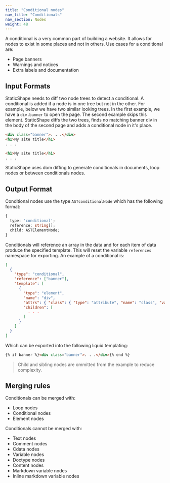 ```yaml
---
title: "Conditional nodes"
nav_title: "Conditionals"
nav_section: Nodes
weight: 48
---
```


A conditional is a very common part of building a website. It allows for nodes to exist in some places and not in others. Use cases for a conditional are:

- Page banners
- Warnings and notices
- Extra labels and documentation

## Input Formats

StaticShape needs to diff two node trees to detect a conditional. A conditional is added if a node is in one tree but not in the other. For example, below we have two similar looking trees. In the first example, we have a `div.banner` to open the page. The second example skips this element. StaticShape diffs the two trees, finds no matching banner div in the body of the second page and adds a conditional node in it's place.

```html
<div class="banner">. . .</div>
<h1>My site title</h1>
. . .
```

```html
<h1>My site title</h1>
. . .
```

StaticShape uses dom diffing to generate conditionals in documents, loop nodes or between conditionals nodes.

## Output Format

Conditional nodes use the type `ASTconditionalNode` which has the following format:

```typescript
{
  type: 'conditional';
  reference: string[];
  child: ASTElementNode;
}
```

Conditionals will reference an array in the data and for each item of data produce the specified template. This will reset the variable `references` namespace for exporting. An example of a conditional is:

```json
[
  {
    "type": "conditional",
    "reference": ["banner"],
    "template": [
      {
        "type": "element",
        "name": "div",
        "attrs": { "class": { "type": "attribute", "name": "class", "value": "banner" } },
        "children": [
          . . .
        ]
      }
    ]
  }
]
```

Which can be exported into the following liquid templating:

```html
{% if banner %}<div class="banner">. . .</div>{% end %}
```

> Child and sibling nodes are ommitted from the example to reduce complexity.

## Merging rules

Conditionals can be merged with:

- Loop nodes
- Conditional nodes
- Element nodes

Conditionals cannot be merged with:

- Text nodes
- Comment nodes
- Cdata nodes
- Variable nodes
- Doctype nodes
- Content nodes
- Markdown variable nodes
- Inline markdown variable nodes
